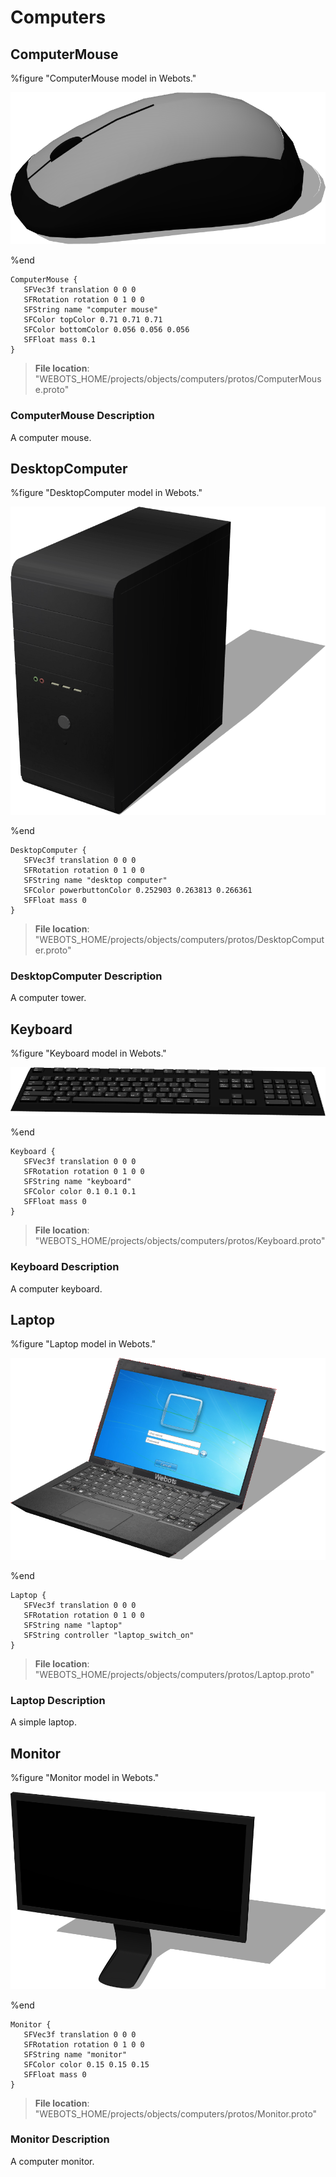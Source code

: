 # Computers

## ComputerMouse

%figure "ComputerMouse model in Webots."

![ComputerMouse](images/objects/computers/ComputerMouse/model.png)

%end

```
ComputerMouse {
   SFVec3f translation 0 0 0
   SFRotation rotation 0 1 0 0
   SFString name "computer mouse"
   SFColor topColor 0.71 0.71 0.71
   SFColor bottomColor 0.056 0.056 0.056
   SFFloat mass 0.1
}
```

> **File location**: "WEBOTS\_HOME/projects/objects/computers/protos/ComputerMouse.proto"

### ComputerMouse Description

A computer mouse.

## DesktopComputer

%figure "DesktopComputer model in Webots."

![DesktopComputer](images/objects/computers/DesktopComputer/model.png)

%end

```
DesktopComputer {
   SFVec3f translation 0 0 0
   SFRotation rotation 0 1 0 0
   SFString name "desktop computer"
   SFColor powerbuttonColor 0.252903 0.263813 0.266361
   SFFloat mass 0
}
```

> **File location**: "WEBOTS\_HOME/projects/objects/computers/protos/DesktopComputer.proto"

### DesktopComputer Description

A computer tower.

## Keyboard

%figure "Keyboard model in Webots."

![Keyboard](images/objects/computers/Keyboard/model.png)

%end

```
Keyboard {
   SFVec3f translation 0 0 0
   SFRotation rotation 0 1 0 0
   SFString name "keyboard"
   SFColor color 0.1 0.1 0.1
   SFFloat mass 0
}
```

> **File location**: "WEBOTS\_HOME/projects/objects/computers/protos/Keyboard.proto"

### Keyboard Description

A computer keyboard.

## Laptop

%figure "Laptop model in Webots."

![Laptop](images/objects/computers/Laptop/model.png)

%end

```
Laptop {
   SFVec3f translation 0 0 0
   SFRotation rotation 0 1 0 0
   SFString name "laptop"
   SFString controller "laptop_switch_on"
}
```

> **File location**: "WEBOTS\_HOME/projects/objects/computers/protos/Laptop.proto"

### Laptop Description

A simple laptop.

## Monitor

%figure "Monitor model in Webots."

![Monitor](images/objects/computers/Monitor/model.png)

%end

```
Monitor {
   SFVec3f translation 0 0 0
   SFRotation rotation 0 1 0 0
   SFString name "monitor"
   SFColor color 0.15 0.15 0.15
   SFFloat mass 0
}
```

> **File location**: "WEBOTS\_HOME/projects/objects/computers/protos/Monitor.proto"

### Monitor Description

A computer monitor.

